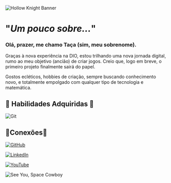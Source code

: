 ![Hollow Knight Banner](https://resources.crowdcontrol.live/images/HollowKnight/banner.jpg)

# "_Um pouco sobre..._"
### Olá, prazer, me chamo **Taça** (sim, meu sobrenome).

Graças à nova experiência na DIO, estou trilhando uma nova jornada digital, rumo ao meu objetivo (ancião) de criar jogos. Creio que, logo em breve, o primeiro projeto finalmente sairá do papel.

Gostos ecléticos, hobbies de criação, sempre buscando conhecimento novo, e totalmente empolgado com qualquer tipo de tecnologia e matemática.

## 📜 Habilidades Adquiridas 📜
![Git](https://img.shields.io/badge/GIT-003?style=for-the-badge&logo=git&logoColor=orange)



## 📡Conexões📡
[![GitHub](https://img.shields.io/badge/GitHub-200?style=for-the-badge&logo=github&logoColor=white)](https://github.com/Dpzitus)

[![LinkedIn](https://img.shields.io/badge/LinkedIn-030?style=for-the-badge&logo=linkedin&logoColor=white)](https://www.linkedin.com/in/joão-victor-taça-4323a0292/)

[![YouTube](https://img.shields.io/badge/YouTube-000?style=for-the-badge&logo=youtube&logoColor=white)](https://www.youtube.com/channel/UCD0EwIaWD_fXKXoKUq_78Yg)

![See You, Space Cowboy](https://m.media-amazon.com/images/I/41ylsEcpfkL._AC_UF894,1000_QL80_.jpg)
